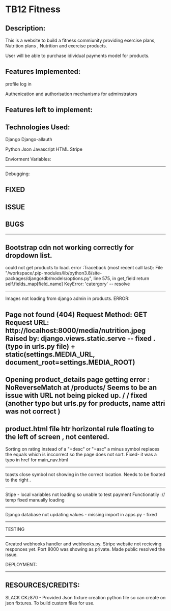 
# TB12 Fitness

Description:
----------------------------------------------------------------------------------------------------------------------------

This is a website to build a fitness commiunity providing exercise plans, Nutrition plans , Nutrition and exercise products.

User will be able to purchase idividual payments model for products.




Features Implemented:
----------------------------------------------------------------------------------------------------------------------------

profile log in 


Authenication and authorisation mechanisms for adminstrators


Features left to implement:
-------------------------------------------------------------------------------------------------------------------------------





Technologies Used:
--------------------------------------------------------------------------------------------------------------------------------

Django
Django-allauth

Python
Json
Javascript
HTML
Stripe


Enviorment Variables:

-------------------------------------------------------------------------------------------------------------------------------------



Debugging: 

FIXED
-------------------------------------------------------------------------------------------------------------------------------------


ISSUE 
----------------------------------------------------------------------------------------------------------------------------------------

BUGS
----------------------------------------------------------------------------------------------------------------------------------------

-------
Bootstrap cdn not working correctly for dropdown list. 
-------
could not get products to load.  error :Traceback (most recent call last):
  File "/workspace/.pip-modules/lib/python3.8/site-packages/django/db/models/options.py", line 575, in get_field
    return self.fields_map[field_name]
KeyError: 'catergory'    -- resolve

-------

Images not loading from django admin in products. ERROR:

Page not found (404)
Request Method:	GET
Request URL:	http://localhost:8000/media/nutrition.jpeg
Raised by:	django.views.static.serve     -- fixed .(typo in urls.py file) + static(settings.MEDIA_URL, document_root=settings.MEDIA_ROOT)
-------
Opening product_details page getting error : NoReverseMatch at /products/ 
Seems to be an issue with URL not being picked up.   / / fixed (another typo but urls.py for products, name attri was not correct )
-------

product.html file htr horizontal rule floating to the left of screen , not centered. 
-------
Sorting on rating instead of a "=desc" or "=asc" a minus symbol replaces the equals which is inccorrect so the page does not sort. 
Fixed- it was a typo in href for main_nav.html

-------

toasts close symbol not showing in the correct location. Needs to be floated to the right .

-------

Stipe - local variables not loading so unable to test payment Functionatily :// temp fixed manually loading 

-------

Django database not updating values - missing import in apps.py - fixed

-------





TESTING 

-----------------------------------------------------------------------------------------------------------------------------------------

Created webhooks handler and webhooks.py. Stripe website not recieving responces yet. 
Port 8000 was showing as private. Made public resolved the issue.



DEPLOYMENT:

---------------------------------------------------------------------------------------------------------------------------------------



RESOURCES/CREDITS:
----------------------------------------------------------------------------------------------------------------------------------------- 

SLACK CKz870 - Provided Json fixture creation python file so can create on json fixtures. To build custom files for use. 
